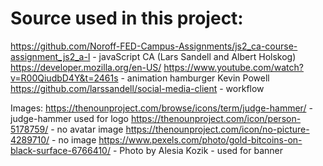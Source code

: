 # Source used in this project:

https://github.com/Noroff-FED-Campus-Assignments/js2_ca-course-assignment_js2_a-l - javaScript CA (Lars Sandell and Albert Holskog)
https://developer.mozilla.org/en-US/
https://www.youtube.com/watch?v=R00QiudbD4Y&t=2461s - animation hamburger Kevin Powell
https://github.com/larssandell/social-media-client - workflow

Images:
https://thenounproject.com/browse/icons/term/judge-hammer/ - judge-hammer used for logo
https://thenounproject.com/icon/person-5178759/ - no avatar image
https://thenounproject.com/icon/no-picture-4289710/ - no image
https://www.pexels.com/photo/gold-bitcoins-on-black-surface-6766410/ - Photo by Alesia Kozik - used for banner
